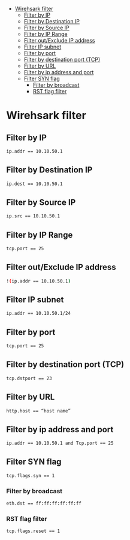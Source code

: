 <!--ts-->
   * [Wirehsark filter](#wirehsark-filter)
      * [Filter by IP](#filter-by-ip)
      * [Filter by Destination IP](#filter-by-destination-ip)
      * [Filter by Source IP](#filter-by-source-ip)
      * [Filter by IP Range](#filter-by-ip-range)
      * [Filter out/Exclude IP address](#filter-outexclude-ip-address)
      * [Filter IP subnet](#filter-ip-subnet)
      * [Filter by port](#filter-by-port)
      * [Filter by destination port (TCP)](#filter-by-destination-port-tcp)
      * [Filter by URL](#filter-by-url)
      * [Filter by ip address and port](#filter-by-ip-address-and-port)
      * [Filter SYN flag](#filter-syn-flag)
         * [Filter by broadcast](#filter-by-broadcast)
         * [RST flag filter](#rst-flag-filter)

<!-- Added by: gil_diy, at: 2020-07-01T12:28+03:00 -->

<!--te-->


# Wirehsark filter

## Filter by IP

```bash
ip.addr == 10.10.50.1
```

## Filter by Destination IP

```bash
ip.dest == 10.10.50.1
```

## Filter by Source IP

```bash
ip.src == 10.10.50.1
```

## Filter by IP Range

```bash
tcp.port == 25
```

## Filter out/Exclude IP address

```bash
!(ip.addr == 10.10.50.1)
```

## Filter IP subnet

```bash
ip.addr == 10.10.50.1/24
```

## Filter by port

```bash
tcp.port == 25
```

## Filter by destination port (TCP)

```bash
tcp.dstport == 23
```

## Filter by URL
```bash
http.host == “host name”
```

## Filter by ip address and port
```bash
ip.addr == 10.10.50.1 and Tcp.port == 25
```

## Filter SYN flag

```bash
tcp.flags.syn == 1
```

### Filter by broadcast 

```bash
eth.dst == ff:ff:ff:ff:ff:ff
```

### RST flag filter

```bash
tcp.flags.reset == 1
```